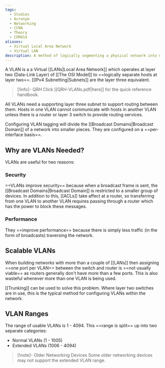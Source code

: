 ```yaml
---
tags:
  - Studies
  - Acronym
  - Networking
  - CCNA
  - Theory
  - COM414
aliases:
  - Virtual Local Area Network
  - Virtual LAN
description: A method of logically segmenting a physical network into multiple virtual networks at layer two.
---
```

A VLAN is a a Virtual [[LANs|Local Area Network]] which operates at layer two (Data-Link Layer) of [[The OSI Model]] to ==logically separate hosts at layer two==. [[IPv4 Subnetting|Subnets]] are the layer three equivalent.

> [!info]- QRH
> Click [[QRH-VLANs.pdf|here]] for the quick reference handbook.

All VLANs need a supporting layer three subnet to support routing between them. Hosts in one VLAN cannot communicate with hosts in another VLAN unless there is a router or layer 3 switch to provide routing services.

Configuring VLAN tagging will divide the [[Broadcast Domains|Broadcast Domain]] of a network into smaller pieces. They are configured on a ==per-interface basis==.
## Why are VLANs Needed?

VLANs are useful for two reasons:

### Security

==VLANs improve security== because when a broadcast frame is sent, the [[Broadcast Domains|Broadcast Domain]] is restricted to a smaller group of devices. In addition to this, [[ACLs]] take affect at a router, so transferring from one VLAN to another VLAN requires passing through a router which has the power to block these messages.

### Performance

They ==improve performance== because there is simply less traffic (in the form of broadcasts) traversing the network.

## Scalable VLANs

When building networks with more than a couple of [[LANs]] then assigning ==one port per VLAN== between the switch and router is ==not usually viable== as routers generally don't have more than a few ports. This is also wasteful whenever more than one VLAN is being used.

[[Trunking]] can be used to solve this problem. Where layer two switches are in use, this is the typical method for configuring VLANs within the network.

## VLAN Ranges

The range of usable VLANs is 1 - 4094. This ==range is split== up into two separate categories:

- Normal VLANs (1 - 1005)
- Extended VLANs (1006 - 4094)

> [!note]- Older Networking Devices
> Some older networking devices may not support the extended VLAN range.